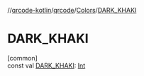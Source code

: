 //[qrcode-kotlin](../../../index.md)/[qrcode](../index.md)/[Colors](index.md)/[DARK_KHAKI](-d-a-r-k_-k-h-a-k-i.md)

# DARK_KHAKI

[common]\
const val [DARK_KHAKI](-d-a-r-k_-k-h-a-k-i.md): [Int](https://kotlinlang.org/api/latest/jvm/stdlib/kotlin/-int/index.html)
